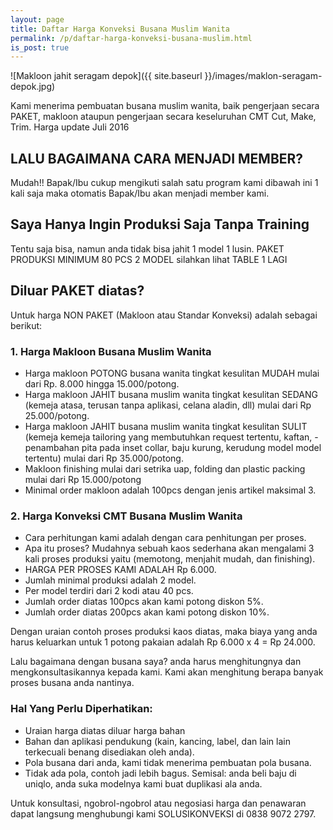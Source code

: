 ```yaml
---
layout: page
title: Daftar Harga Konveksi Busana Muslim Wanita
permalink: /p/daftar-harga-konveksi-busana-muslim.html
is_post: true
---
```

![Makloon jahit seragam depok]({{ site.baseurl }}/images/maklon-seragam-depok.jpg)

Kami menerima pembuatan busana muslim wanita, baik pengerjaan secara PAKET, makloon ataupun pengerjaan secara keseluruhan CMT Cut, Make, Trim. Harga update Juli 2016

## LALU BAGAIMANA CARA MENJADI MEMBER?
Mudah!! Bapak/Ibu cukup mengikuti salah satu program kami dibawah ini 1 kali saja maka otomatis Bapak/Ibu akan menjadi member kami.

## Saya Hanya Ingin Produksi Saja Tanpa Training
Tentu saja bisa, namun anda tidak bisa jahit 1 model 1 lusin. PAKET PRODUKSI MINIMUM 80 PCS 2 MODEL silahkan lihat TABLE 1 LAGI

## Diluar PAKET diatas?
Untuk harga NON PAKET (Makloon atau Standar Konveksi) adalah sebagai berikut:

### 1. Harga Makloon Busana Muslim Wanita
- Harga makloon POTONG busana wanita tingkat kesulitan MUDAH mulai dari Rp. 8.000 hingga 15.000/potong.
- Harga makloon JAHIT busana muslim wanita tingkat kesulitan SEDANG (kemeja atasa, terusan tanpa aplikasi, celana aladin, dll) mulai dari Rp 25.000/potong.
- Harga makloon JAHIT busana muslim wanita tingkat kesulitan SULIT (kemeja kemeja tailoring yang membutuhkan request tertentu, kaftan,  - penambahan pita pada inset collar, baju kurung, kerudung model model tertentu) mulai dari Rp 35.000/potong.
- Makloon finishing mulai dari setrika uap, folding dan plastic packing mulai dari Rp 15.000/potong
- Minimal order makloon adalah 100pcs dengan jenis artikel maksimal 3.

### 2. Harga Konveksi CMT Busana Muslim Wanita
- Cara perhitungan kami adalah dengan cara penhitungan per proses.
- Apa itu proses? Mudahnya sebuah kaos sederhana akan mengalami 3 kali proses produksi yaitu (memotong, menjahit mudah, dan finishing).
- HARGA PER PROSES KAMI ADALAH Rp 6.000.
- Jumlah minimal produksi adalah 2 model.
- Per model terdiri dari 2 kodi atau 40 pcs.
- Jumlah order diatas 100pcs akan kami potong diskon 5%.
- Jumlah order diatas 200pcs akan kami potong diskon 10%.

Dengan uraian contoh proses produksi kaos diatas, maka biaya yang anda harus keluarkan untuk 1 potong pakaian adalah Rp 6.000 x 4 = Rp 24.000.

Lalu bagaimana dengan busana saya? anda harus menghitungnya dan mengkonsultasikannya kepada kami. Kami akan menghitung berapa banyak proses busana anda nantinya.

### Hal Yang Perlu Diperhatikan:
- Uraian harga diatas diluar harga bahan
- Bahan dan aplikasi pendukung (kain, kancing, label, dan lain lain terkecuali benang disediakan oleh anda).
- Pola busana dari anda, kami tidak menerima pembuatan pola busana.
- Tidak ada pola, contoh jadi lebih bagus. Semisal: anda beli baju di uniqlo, anda suka modelnya kami buat duplikasi ala anda.

Untuk konsultasi, ngobrol-ngobrol atau negosiasi harga dan penawaran dapat langsung menghubungi kami SOLUSIKONVEKSI di 0838 9072 2797.
